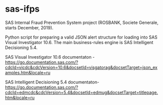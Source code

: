 # sas-ifps
SAS Internal Fraud Prevention System project (ROSBANK, Societe Generale, starts December, 2019).

Python script for preparing a valid JSON alert structure for loading into SAS Visual Investigator 10.6. 
The main business-rules engine is SAS Intelligent Decisioning 5.4.

SAS Visual Investigator 10.6 documentaton  - https://go.documentation.sas.com/?cdcId=vicdc&cdcVersion=10.6&docsetId=visgatorag&docsetTarget=json_examples.htm&locale=ru

SAS Intelligent Decisioning 5.4 documentaton- https://go.documentation.sas.com/?cdcId=edmcdc&cdcVersion=5.4&docsetId=edmug&docsetTarget=titlepage.htm&locale=ru
